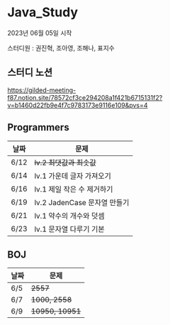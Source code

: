 # Java_Study
2023년 06월 05일 시작

스터디원 : 권진혁, 조아영, 조해나, 표지수

## 스터디 노션
https://gilded-meeting-f87.notion.site/78572cf3ce294208a1f421b6715131f2?v=b1460d22fb9e4f7c9783173e9116e109&pvs=4

## Programmers

|날짜|문제|
|---|---|
|6/12|~~lv.2 최댓값과 최솟값~~|
|6/14|lv.1 가운데 글자 가져오기|
|6/16|lv.1 제일 작은 수 제거하기|
|6/19|lv.2 JadenCase 문자열 만들기|
|6/21|lv.1 약수의 개수와 덧셈|
|6/23|lv.1 문자열 다루기 기본|

## BOJ

|날짜|문제|
|---|---|
|6/5 |~~2557~~|
|6/7 |~~1000, 2558~~|
|6/9 |~~10950, 10951~~|
